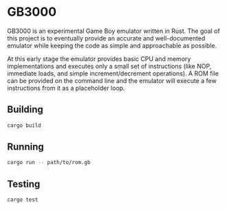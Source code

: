 # GB3000

GB3000 is an experimental Game Boy emulator written in Rust. The goal of this
project is to eventually provide an accurate and well-documented emulator while
keeping the code as simple and approachable as possible.

At this early stage the emulator provides basic CPU and memory implementations
and executes only a small set of instructions (like NOP, immediate loads, and
simple increment/decrement operations).
A ROM file can be provided on the command line and the emulator will execute a
few instructions from it as a placeholder loop.

## Building

```sh
cargo build
```

## Running

```sh
cargo run -- path/to/rom.gb
```

## Testing

```sh
cargo test
```
